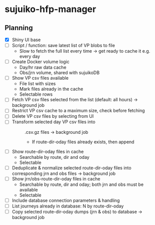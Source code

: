 # sujuiko-hfp-manager

## Planning

- [x] Shiny UI base
- [ ] Script / function: save latest list of VP blobs to file
  - Slow to fetch the full list every time -> get ready to cache it e.g. every day
- [ ] Create Docker volume logic
  - Day/hr raw data cache
  - Obs/jrn volume, shared with sujuikoDB
- [ ] Show VP csv files available
  - File list with sizes
  - Mark files already in the cache
  - Selectable rows
- [ ] Fetch VP csv files selected from the list (default: all hours) -> background job
- [ ] Restrict VP csv cache to a maximum size, check before fetching
- [ ] Delete VP csv files by selecting from UI
- [ ] Transform selected day VP csv files into <route>_<dir>_<oday>.csv.gz files -> background job
  - If route-dir-oday files already exists, then append
- [ ] Show route-dir-oday files in cache
  - Searchable by route, dir and oday
  - Selectable
- [ ] Deduplicate & normalize selected route-dir-oday files into corresponding jrn and obs files -> background job
- [ ] Show jrn/obs-route-dir-oday files in cache
  - Searchable by route, dir and oday; both jrn and obs must be available
  - Selectable
- [ ] Include database connection parameters & handling
- [ ] List journeys already in database: N by route-dir-oday
- [ ] Copy selected route-dir-oday dumps (jrn & obs) to database -> background job
